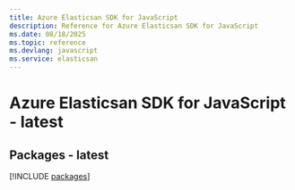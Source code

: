 ```yaml
---
title: Azure Elasticsan SDK for JavaScript
description: Reference for Azure Elasticsan SDK for JavaScript
ms.date: 08/18/2025
ms.topic: reference
ms.devlang: javascript
ms.service: elasticsan
---
```

# Azure Elasticsan SDK for JavaScript - latest
## Packages - latest
[!INCLUDE [packages](elasticsan-index.md)]